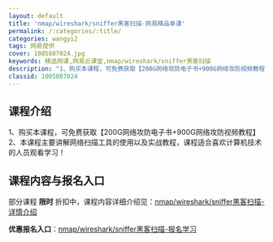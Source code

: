```yaml
---
layout: default
title: 'nmap/wireshark/sniffer黑客扫描-网易精品单课'
permalink: /:categories/:title/
categories: wangyi2
tags: 网易提供
cover: 1005807024.jpg
keywords: 精选网课,网易云课堂,nmap/wireshark/sniffer黑客扫描
description: "1、购买本课程，可免费获取【200G网络攻防电子书+900G网络攻防视频教程】2、本课程主要讲解网络扫描工具的使用以及实战教程，课程适合喜欢计算机技术的人员观看学习！nmap/wiresha"
classid: 1005807024
---
```


## 课程介绍

1、购买本课程，可免费获取【200G网络攻防电子书+900G网络攻防视频教程】
2、本课程主要讲解网络扫描工具的使用以及实战教程，课程适合喜欢计算机技术的人员观看学习！

## 课程内容与报名入口

部分课程 **限时** 折扣中，课程内容详细介绍见：[nmap/wireshark/sniffer黑客扫描-详情介绍](https://study.163.com/course/introduction/1005807024.htm?share=1&shareId=1025206652&utm_campaign=share&utm_medium=iphoneShare&utm_source=&utm_u=1025206652)

**优惠报名入口**：[nmap/wireshark/sniffer黑客扫描-报名学习](https://study.163.com/course/introduction/1005807024.htm?share=1&shareId=1025206652&utm_campaign=share&utm_medium=iphoneShare&utm_source=&utm_u=1025206652)

